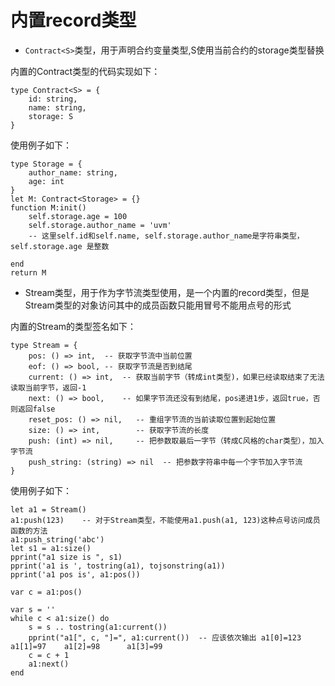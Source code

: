 内置record类型
=======

* `Contract<S>`类型，用于声明合约变量类型,S使用当前合约的storage类型替换

内置的Contract类型的代码实现如下：



    type Contract<S> = {
        id: string,
        name: string,
        storage: S
    }

使用例子如下：



    type Storage = {
        author_name: string,
        age: int
    }
    let M: Contract<Storage> = {}
    function M:init()
        self.storage.age = 100
        self.storage.author_name = 'uvm'
        -- 这里self.id和self.name, self.storage.author_name是字符串类型，self.storage.age 是整数
        
    end
    return M

* Stream类型，用于作为字节流类型使用，是一个内置的record类型，但是Stream类型的对象访问其中的成员函数只能用冒号不能用点号的形式

内置的Stream的类型签名如下：



    type Stream = {
        pos: () => int,  -- 获取字节流中当前位置
        eof: () => bool, -- 获取字节流是否到结尾
        current: () => int,  -- 获取当前字节（转成int类型)，如果已经读取结束了无法读取当前字节，返回-1
        next: () => bool,    -- 如果字节流还没有到结尾，pos递进1步，返回true，否则返回false
        reset_pos: () => nil,   -- 重组字节流的当前读取位置到起始位置
        size: () => int,        -- 获取字节流的长度
        push: (int) => nil,     -- 把参数取最后一字节（转成C风格的char类型），加入字节流
        push_string: (string) => nil  -- 把参数字符串中每一个字节加入字节流
    }

使用例子如下：



    let a1 = Stream()
    a1:push(123)    -- 对于Stream类型，不能使用a1.push(a1, 123)这种点号访问成员函数的方法
    a1:push_string('abc')
    let s1 = a1:size()
    pprint("a1 size is ", s1)
    pprint('a1 is ', tostring(a1), tojsonstring(a1))
    pprint('a1 pos is', a1:pos())

    var c = a1:pos()

    var s = ''
    while c < a1:size() do
        s = s .. tostring(a1:current())
        pprint("a1[", c, "]=", a1:current())  -- 应该依次输出 a1[0]=123   a1[1]=97    a1[2]=98      a1[3]=99
        c = c + 1
        a1:next()
    end
